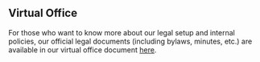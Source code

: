 ## Virtual Office

For those who want to know more about our legal setup and internal policies, our official legal documents (including bylaws, minutes, etc.) are available in our virtual office document [here](https://docs.google.com/document/d/1xyZoOL9GNWIAEXSBoWvaCRSJSFh1qH5QIvsjZFOYwKA/edit?usp=sharing). 
